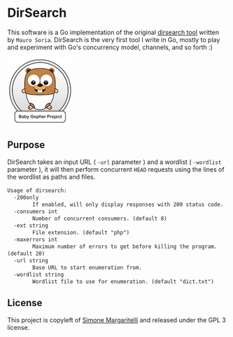 # DirSearch

This software is a Go implementation of the original [dirsearch tool](https://github.com/maurosoria/dirsearch) written by `Mauro Soria`.
DirSearch is the very first tool I write in Go, mostly to play and experiment with Go's concurrency model, channels, and so forth :)

[![baby-gopher](https://raw.githubusercontent.com/drnic/babygopher-site/gh-pages/images/babygopher-badge.png)](http://www.babygopher.org)

## Purpose

DirSearch takes an input URL ( `-url` parameter ) and a wordlist ( `-wordlist` parameter ), it will then perform concurrent `HEAD` requests
using the lines of the wordlist as paths and files.

    Usage of dirsearch:
      -200only
            If enabled, will only display responses with 200 status code.
      -consumers int
            Number of concurrent consumers. (default 8)
      -ext string
            File extension. (default "php")
      -maxerrors int
            Maximum number of errors to get before killing the program. (default 20)
      -url string
            Base URL to start enumeration from.
      -wordlist string
            Wordlist file to use for enumeration. (default "dict.txt")

## License

This project is copyleft of [Simone Margaritelli](http://www.evilsocket.net/) and released under the GPL 3 license.

